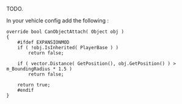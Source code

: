 TODO.

In your vehicle config add the following :

	override bool CanObjectAttach( Object obj )
	{
		#ifdef EXPANSIONMOD
		if ( !obj.IsInherited( PlayerBase ) ) 
			return false;

		if ( vector.Distance( GetPosition(), obj.GetPosition() ) > m_BoundingRadius * 1.5 )
			return false;

		return true;
		#endif
	}